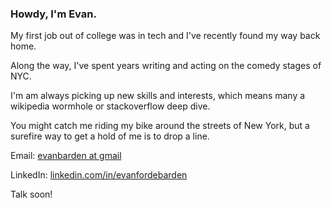 ### Howdy, I'm Evan.

My first job out of college was in tech and I've recently found my way back home.

Along the way, I've spent years writing and acting on the comedy stages of NYC.

I'm am always picking up new skills and interests, which means many a wikipedia wormhole or stackoverflow deep dive.

You might catch me riding my bike around the streets of New York, but a surefire way to get a hold of me is to drop a line.

Email: [evanbarden at gmail](mailto:evanbarden@gmail.com)

LinkedIn: [linkedin.com/in/evanfordebarden](https://www.linkedin.com/in/evanfordebarden/)

Talk soon!

<!--
**evanfordebarden/evanfordebarden** is a ✨ _special_ ✨ repository because its `README.md` (this file) appears on your GitHub profile.

Here are some ideas to get you started:

- 🔭 I’m currently working on ...
- 🌱 I’m currently learning ...
- 👯 I’m looking to collaborate on ...
- 🤔 I’m looking for help with ...
- 💬 Ask me about ...
- 📫 How to reach me: ...
- 😄 Pronouns: ...
- ⚡ Fun fact: ...
-->

